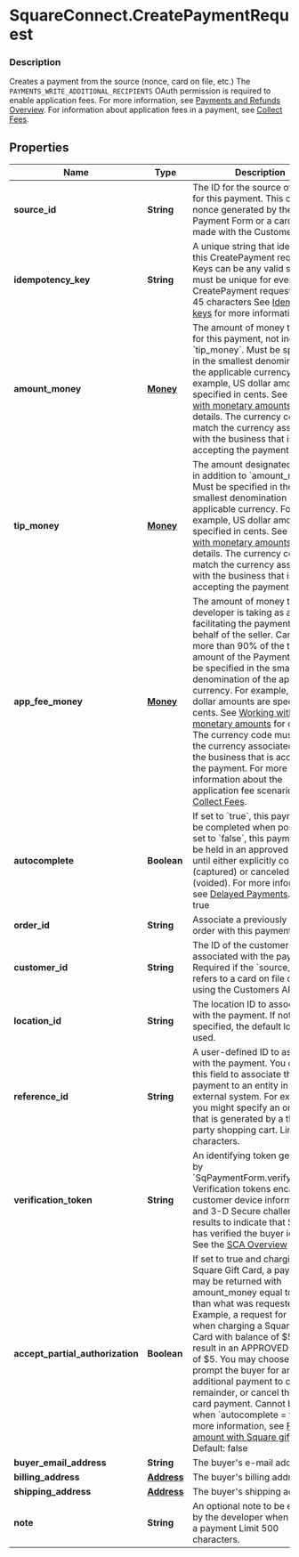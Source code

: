 # SquareConnect.CreatePaymentRequest

### Description

Creates a payment from the source (nonce, card on file, etc.)  The `PAYMENTS_WRITE_ADDITIONAL_RECIPIENTS` OAuth permission is required to enable application fees.  For more information, see [Payments and Refunds Overview](/payments-api/overview).  For information about application fees in a payment, see [Collect Fees](/payments-api/take-payments-and-collect-fees).

## Properties
Name | Type | Description | Notes
------------ | ------------- | ------------- | -------------
**source_id** | **String** | The ID for the source of funds for this payment.  This can be a nonce generated by the Payment Form or a card on file made with the Customers API. | 
**idempotency_key** | **String** | A unique string that identifies this CreatePayment request. Keys can be any valid string but must be unique for every CreatePayment request.  Max: 45 characters  See [Idempotency keys](https://developer.squareup.com/docs/basics/api101/idempotency) for more information. | 
**amount_money** | [**Money**](Money.md) | The amount of money to accept for this payment, not including &#x60;tip_money&#x60;.  Must be specified in the smallest denomination of the applicable currency. For example, US dollar amounts are specified in cents. See [Working with monetary amounts](https://developer.squareup.com/docs/build-basics/working-with-monetary-amounts) for details.  The currency code must match the currency associated with the business that is accepting the payment. | 
**tip_money** | [**Money**](Money.md) | The amount designated as a tip, in addition to &#x60;amount_money&#x60;  Must be specified in the smallest denomination of the applicable currency. For example, US dollar amounts are specified in cents. See [Working with monetary amounts](https://developer.squareup.com/docs/build-basics/working-with-monetary-amounts) for details.  The currency code must match the currency associated with the business that is accepting the payment. | [optional] 
**app_fee_money** | [**Money**](Money.md) | The amount of money the developer is taking as a fee for facilitating the payment on behalf of the seller.  Cannot be more than 90% of the total amount of the Payment.  Must be specified in the smallest denomination of the applicable currency. For example, US dollar amounts are specified in cents. See [Working with monetary amounts](https://developer.squareup.com/docs/build-basics/working-with-monetary-amounts) for details.  The currency code must match the currency associated with the business that is accepting the payment.  For more information about the application fee scenario, see [Collect Fees](https://developer.squareup.com/docs/payments-api/take-payments-and-collect-fees). | [optional] 
**autocomplete** | **Boolean** | If set to &#x60;true&#x60;, this payment will be completed when possible. If set to &#x60;false&#x60;, this payment will be held in an approved state until either explicitly completed (captured) or canceled (voided). For more information, see  [Delayed Payments](https://developer.squareup.com/docs/payments-api/take-payments#delayed-payments).  Default: true | [optional] 
**order_id** | **String** | Associate a previously created order with this payment | [optional] 
**customer_id** | **String** | The ID of the customer associated with the payment. Required if the &#x60;source_id&#x60; refers to a card on file created using the Customers API. | [optional] 
**location_id** | **String** | The location ID to associate with the payment. If not specified, the default location is used. | [optional] 
**reference_id** | **String** | A user-defined ID to associate with the payment. You can use this field to associate the payment to an entity in an external system. For example, you might specify an order ID that is generated by a third-party shopping cart.  Limit 40 characters. | [optional] 
**verification_token** | **String** | An identifying token generated by &#x60;SqPaymentForm.verifyBuyer()&#x60;. Verification tokens encapsulate customer device information and 3-D Secure challenge results to indicate that Square has verified the buyer identity.  See the [SCA Overview](https://developer.squareup.com/docs/sca-overview) for more. | [optional] 
**accept_partial_authorization** | **Boolean** | If set to true and charging a Square Gift Card, a payment may be returned with amount_money equal to less than what was requested.  Example, a request for $20 when charging a Square Gift Card with balance of $5 wil result in an APPROVED payment of $5.  You may choose to prompt the buyer for an additional payment to cover the remainder, or cancel the gift card payment.  Cannot be &#x60;true&#x60; when &#x60;autocomplete &#x3D; true  For more information, see [Partial amount with Square gift cards](https://developer.squareup.com/docs/payments-api/take-payments#partial-payment-gift-card).  Default: false | [optional] [beta]
**buyer_email_address** | **String** | The buyer&#39;s e-mail address | [optional] 
**billing_address** | [**Address**](Address.md) | The buyer&#39;s billing address. | [optional] 
**shipping_address** | [**Address**](Address.md) | The buyer&#39;s shipping address. | [optional] 
**note** | **String** | An optional note to be entered by the developer when creating a payment  Limit 500 characters. | [optional] 



